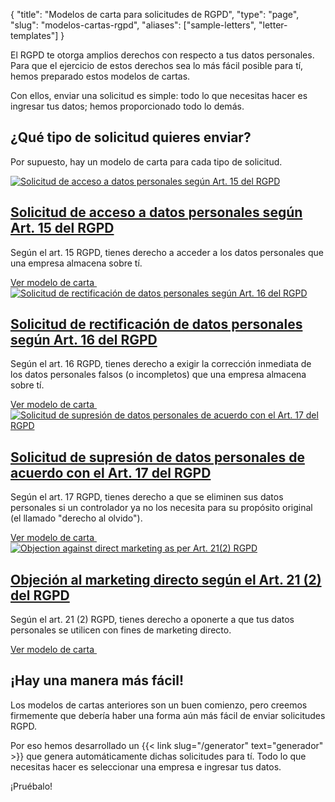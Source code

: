{
	"title": "Modelos de carta para solicitudes de RGPD",
	"type": "page",
    "slug": "modelos-cartas-rgpd",
	"aliases": ["sample-letters", "letter-templates"]
}

El RGPD te otorga amplios derechos con respecto a tus datos personales. Para que el ejercicio de estos derechos sea lo más fácil posible para tí, hemos preparado estos modelos de cartas.

Con ellos, enviar una solicitud es simple: todo lo que necesitas hacer es ingresar tus datos; hemos proporcionado todo lo demás.

## ¿Qué tipo de solicitud quieres enviar?

Por supuesto, hay un modelo de carta para cada tipo de solicitud.

<article class="list-article icon-list-article">
    <div class="col25 article-featured-image"><a href="/blog/modelo-carta-solicitud-acceso-rgpd/"><img class="image" src="/card-icons/view.svg" alt="Solicitud de acceso a datos personales según Art. 15 del RGPD"></a></div>
    <div class="padded col75">
        <a href="/blog/modelo-carta-solicitud-acceso-rgpd/"><h1>Solicitud de acceso a datos personales según Art. 15 del RGPD</h1></a>
        <p class="description">
            Según el art. 15 RGPD, tienes derecho a acceder a los datos personales que una empresa almacena sobre tí.
        </p>
    </div>
    <div class="clearfix"></div>
    <a class="button button-primary read-more-button" href="/blog/modelo-carta-solicitud-acceso-rgpd/">Ver modelo de carta&nbsp;<span class="icon icon-arrow-right"></span></a>
</article>

<article class="list-article icon-list-article">
    <div class="col25 article-featured-image"><a href="/blog/modelo-carta-solicitud-rectificacion-rgpd"><img class="image" src="/card-icons/edit.svg" alt="Solicitud de rectificación de datos personales según Art. 16 del RGPD"></a></div>
    <div class="padded col75">
        <a href="/blog/modelo-carta-solicitud-rectificacion-rgpd"><h1>Solicitud de rectificación de datos personales según Art. 16 del RGPD</h1></a>
        <p class="description">
            Según el art. 16 RGPD, tienes derecho a exigir la corrección inmediata de los datos personales falsos (o incompletos) que una empresa almacena sobre tí.
        </p>
    </div>
    <div class="clearfix"></div>
    <a class="button button-primary read-more-button" href="/blog/modelo-carta-solicitud-rectificacion-rgpd">Ver modelo de carta&nbsp;<span class="icon icon-arrow-right"></span></a>
</article>

<article class="list-article icon-list-article">
    <div class="col25 article-featured-image"><a href="/blog/modelo-carta-solicitud-supresion-rgpd/"><img class="image" src="/card-icons/erase.svg" alt="Solicitud de supresión de datos personales de acuerdo con el Art. 17 del RGPD"></a></div>
    <div class="padded col75">
        <a href="/blog/modelo-carta-solicitud-supresion-rgpd/"><h1>Solicitud de supresión de datos personales de acuerdo con el Art. 17 del RGPD</h1></a>
        <p class="description">
            Según el art. 17 RGPD, tienes derecho a que se eliminen sus datos personales si un controlador ya no los necesita para su propósito original (el llamado "derecho al olvido").
        </p>
    </div>
    <div class="clearfix"></div>
    <a class="button button-primary read-more-button" href="/blog/modelo-carta-solicitud-supresion-rgpd/">Ver modelo de carta&nbsp;<span class="icon icon-arrow-right"></span></a>
</article>

<article class="list-article icon-list-article">
    <div class="col25 article-featured-image"><a href="/blog/modelo-carta-objecion-marketing-directo-rgpd/"><img class="image" src="/card-icons/warning.svg" alt="Objection against direct marketing as per Art. 21(2) RGPD"></a></div>
    <div class="padded col75">
        <a href="/blog/modelo-carta-objecion-marketing-directo-rgpd/"><h1>Objeción al marketing directo según el Art. 21 (2) del RGPD</h1></a>
        <p class="description">
           Según el art. 21 (2) RGPD, tienes derecho a oponerte a que tus datos personales se utilicen con fines de marketing directo.
        </p>
    </div>
    <div class="clearfix"></div>
    <a class="button button-primary read-more-button" href="/blog/modelo-carta-objecion-marketing-directo-rgpd/">Ver modelo de carta&nbsp;<span class="icon icon-arrow-right"></span></a>
</article>

## ¡Hay una manera más fácil!

Los modelos de cartas anteriores son un buen comienzo, pero creemos firmemente que debería haber una forma aún más fácil de enviar solicitudes RGPD.

Por eso hemos desarrollado un {{< link slug="/generator" text="generador" >}} que genera automáticamente dichas solicitudes para tí. Todo lo que necesitas hacer es seleccionar una empresa e ingresar tus datos.

¡Pruébalo!
